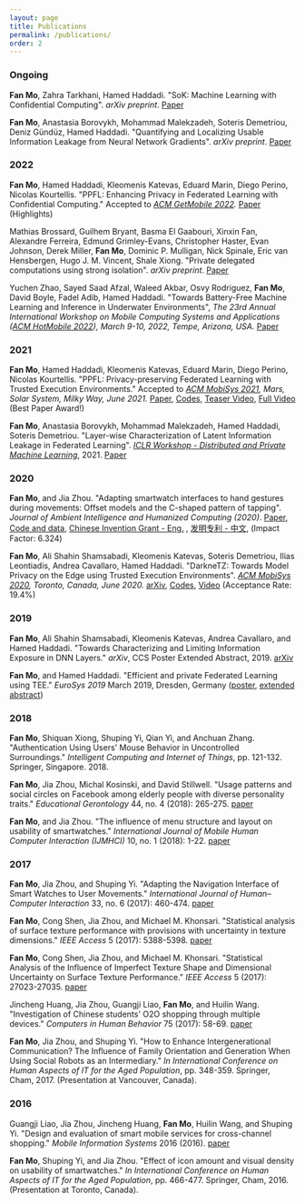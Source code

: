 ```yaml
---
layout: page
title: Publications
permalink: /publications/
order: 2
---
```

### Ongoing
**Fan Mo**, Zahra Tarkhani, Hamed Haddadi. "SoK: Machine Learning with Confidential Computing". *arXiv preprint*. [Paper](https://arxiv.org/abs/2208.10134)

**Fan Mo**, Anastasia Borovykh, Mohammad Malekzadeh, Soteris Demetriou, Deniz Gündüz, Hamed Haddadi. "Quantifying and Localizing Usable Information Leakage from Neural Network Gradients". *arXiv preprint*. [Paper](https://arxiv.org/abs/2105.13929)


### 2022
**Fan Mo**, Hamed Haddadi, Kleomenis Katevas, Eduard Marin, Diego Perino, Nicolas Kourtellis. "PPFL: Enhancing Privacy in Federated Learning with Confidential Computing." Accepted to *[ACM GetMobile 2022](https://dl.acm.org/newsletter/sigmobile-getmobile).* [Paper](https://dl.acm.org/doi/abs/10.1145/3529706.3529715) (Highlights)

Mathias Brossard, Guilhem Bryant, Basma El Gaabouri, Xinxin Fan, Alexandre Ferreira, Edmund Grimley-Evans, Christopher Haster, Evan Johnson, Derek Miller, **Fan Mo**, Dominic P. Mulligan, Nick Spinale, Eric van Hensbergen, Hugo J. M. Vincent, Shale Xiong. "Private delegated computations using strong isolation". *arXiv preprint*. [Paper](https://arxiv.org/abs/2205.03322)

Yuchen Zhao, Sayed Saad Afzal, Waleed Akbar, Osvy Rodriguez, **Fan Mo**, David Boyle, Fadel Adib, Hamed Haddadi. "Towards Battery-Free Machine Learning and Inference in Underwater Environments", *The 23rd Annual International Workshop on Mobile Computing Systems and Applications ([ACM HotMobile 2022](https://hotmobile.org/2022/)), March 9-10, 2022, Tempe, Arizona, USA.* [Paper](https://arxiv.org/abs/2202.08174)

### 2021
**Fan Mo**, Hamed Haddadi, Kleomenis Katevas, Eduard Marin, Diego Perino, Nicolas Kourtellis. "PPFL: Privacy-preserving Federated Learning with Trusted Execution Environments." Accepted to *[ACM MobiSys 2021](https://www.sigmobile.org/mobisys/2021/), Mars, Solar System, Milky Way, June 2021.* [Paper](http://arxiv.org/abs/2104.14380), [Codes](https://github.com/mofanv/PPFL), [Teaser Video](https://www.youtube.com/watch?v=pBtsA0NGDzs), [Full Video](https://www.youtube.com/watch?v=r5yxjo5V1L8) (Best Paper Award!)

**Fan Mo**, Anastasia Borovykh, Mohammad Malekzadeh, Hamed Haddadi, Soteris Demetriou. "Layer-wise Characterization of Latent Information Leakage in Federated Learning". *[ICLR Workshop - Distributed and Private Machine Learning](https://dp-ml.github.io/2021-workshop-ICLR/)*, 2021. [Paper](https://dp-ml.github.io/2021-workshop-ICLR/files/6.pdf)

### 2020
**Fan Mo**, and Jia Zhou. "Adapting smartwatch interfaces to hand gestures during movements: Offset models and the C-shaped pattern of tapping". *Journal of Ambient Intelligence and Humanized Computing (2020)*. [Paper](https://rdcu.be/b7Du5), [Code and data](https://github.com/mofanv/use-smartwatch-movement), [Chinese Invention Grant - Eng.](https://patents.google.com/patent/CN108446019B/en) , [发明专利 - 中文](https://patentimages.storage.googleapis.com/95/6a/8f/1fefc3e194b5a6/CN108446019B.pdf), (Impact Factor: 6.324)

**Fan Mo**, Ali Shahin Shamsabadi, Kleomenis Katevas, Soteris Demetriou, Ilias Leontiadis, Andrea Cavallaro, Hamed Haddadi. "DarkneTZ: Towards Model Privacy on the Edge using Trusted Execution Environments". *[ACM MobiSys 2020](https://www.sigmobile.org/mobisys/2020/), Toronto, Canada, June 2020.* [arXiv](https://arxiv.org/abs/2004.05703), [Codes](https://github.com/mofanv/darknetp), [Video](https://www.youtube.com/watch?v=mEAlONq3MU4) (Acceptance Rate: 19.4%)

### 2019
**Fan Mo**, Ali Shahin Shamsabadi, Kleomenis Katevas, Andrea Cavallaro, and Hamed Haddadi. "Towards Characterizing and Limiting Information Exposure in DNN Layers." *arXiv*, CCS Poster Extended Abstract, 2019. [arXiv](https://arxiv.org/pdf/1907.06034.pdf)

**Fan Mo**, and Hamed Haddadi. "Efficient and private Federated Learning using TEE." *EuroSys 2019* March 2019, Dresden, Germany ([poster](https://mofanv.github.io/papers/poster_eurosys_2019.pdf), [extended abstract](https://mofanv.github.io/papers/abstract_eurosys_2019.pdf))

### 2018
**Fan Mo**, Shiquan Xiong, Shuping Yi, Qian Yi, and Anchuan Zhang. "Authentication Using Users’ Mouse Behavior in Uncontrolled Surroundings." *Intelligent Computing and Internet of Things*, pp. 121-132. Springer, Singapore. 2018.

**Fan Mo**, Jia Zhou, Michal Kosinski, and David Stillwell. "Usage patterns and social circles on Facebook among elderly people with diverse personality traits." *Educational Gerontology* 44, no. 4 (2018): 265-275. [paper](https://www.tandfonline.com/doi/abs/10.1080/03601277.2018.1459088)

**Fan Mo**, and Jia Zhou. "The influence of menu structure and layout on usability of smartwatches." *International Journal of Mobile Human Computer Interaction (IJMHCI)* 10, no. 1 (2018): 1-22. [paper](https://www.igi-global.com/article/the-influence-of-menu-structure-and-layout-on-usability-of-smartwatches/190671)


### 2017
**Fan Mo**, Jia Zhou, and Shuping Yi. "Adapting the Navigation Interface of Smart Watches to User Movements." *International Journal of Human–Computer Interaction* 33, no. 6 (2017): 460-474. [paper](https://www.tandfonline.com/doi/abs/10.1080/10447318.2017.1279826)

**Fan Mo**, Cong Shen, Jia Zhou, and Michael M. Khonsari. "Statistical analysis of surface texture performance with provisions with uncertainty in texture dimensions." *IEEE Access* 5 (2017): 5388-5398. [paper](https://ieeexplore.ieee.org/abstract/document/7907295/)

**Fan Mo**, Cong Shen, Jia Zhou, and Michael M. Khonsari. "Statistical Analysis of the Influence of Imperfect Texture Shape and Dimensional Uncertainty on Surface Texture Performance." *IEEE Access* 5 (2017): 27023-27035. [paper](https://ieeexplore.ieee.org/document/8094909/)

Jincheng Huang, Jia Zhou, Guangji Liao, **Fan Mo**, and Huilin Wang. "Investigation of Chinese students' O2O shopping through multiple devices." *Computers in Human Behavior* 75 (2017): 58-69. [paper](https://www.sciencedirect.com/science/article/pii/S0747563217302935)

**Fan Mo**, Jia Zhou, and Shuping Yi. "How to Enhance Intergenerational Communication? The Influence of Family Orientation and Generation When Using Social Robots as an Intermediary." *In International Conference on Human Aspects of IT for the Aged Population*, pp. 348-359. Springer, Cham, 2017. (Presentation at Vancouver, Canada).


### 2016
Guangji Liao, Jia Zhou, Jincheng Huang, **Fan Mo**, Huilin Wang, and Shuping Yi. "Design and evaluation of smart mobile services for cross-channel shopping." *Mobile Information Systems* 2016 (2016). [paper](https://www.hindawi.com/journals/misy/2016/3602980/abs/)

**Fan Mo**, Shuping Yi, and Jia Zhou. "Effect of icon amount and visual density on usability of smartwatches." *In International Conference on Human Aspects of IT for the Aged Population*, pp. 466-477. Springer, Cham, 2016. (Presentation at Toronto, Canada).
